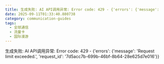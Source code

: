 ```yaml
---
title: 生成失败: AI API调用异常: Error code: 429 - {'errors': {'message': 'Request limit exceeded.', 'request_id': '06fbaa3d-e14b-47dd-81ea-f9700ca1cd46'}}
date: 2025-09-11T01:33:40.880738
category: communication-guides
tags:
  - 全球通信
  - 流量卡
  - 国际漫游
---
```


生成失败: AI API调用异常: Error code: 429 - {'errors': {'message': 'Request limit exceeded.', 'request_id': '7d5acc7b-699b-46bf-8b64-28e625d7e016'}}